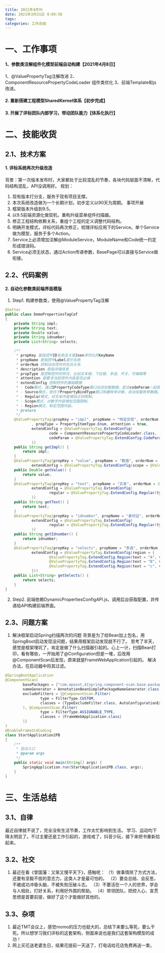 ```yaml
---
title: 2021年4月刊
date: 2021年3月31日 9:09:50
tags:
categories: 工作总结
---
```


# 一、工作事项
#### 1、参数类注解组件化模型前端自动构建【2021年4月8日】
1、@ValuePropertyTag注解改进
2、ComponentResourcePropertyCodeLoader 组件类优化
3、前端Template和js改进。

#### 2. 重新搭建工程模型SharedKernel体系【初步完成】


#### 3. 开展了评标团队内部学习，带动团队能力【体系化执行】

<!--more-->

# 二、技能收货

## 2.1、技术方案
#### 1. 评标系统再次升级改造
背景：第一次版本发布时，大家都处于比较混乱的节奏，各块代码层面不清晰，代码结构混乱，API没调用好。
规划：
1. 现有版本打分支，服务于现有项目支撑。
2. 本次系统改造做为一个长期计划，初步定义以90天为周期。
事项开展
1. 框架版本升级到9.5。
2. 以9.5前端资源化做契机，重构升级菜单组件扫描器。
3. 修正工程结构依赖关系，重组个工程的定义调整代码结构。
4. 明确开发模式，评标代码再次修正，梳理评标应用下的Service。单个Service做为模型，服务于多个Action。
5. Service上必须增加注解@ModuleService，ModuleName和Code统一约定形成错误码。
6. Service必须无状态，通过Action传递参数，BasePage可以直接与Service做衔接。


## 2.2、代码案例
#### 2. 自动化参数类前端界面模版
1. Step1. 构建参数类，使用@ValuePropertyTag注解
```java
@Setter
public class DemoPropertiesTagCof
{
    private String impl;
    private String text;
    private Double value;
    private String idnumber;
    private List<String> selects;

    /**
     * propKey 是指控件ID名称及关联Json序列化的KeyName
     * propName 是指控件Label提示名称
     * orderNum 控制动态控件的先后关系
     * description 是指详细信息
     * propType 是控制控件的样式，比如文本框、下拉框、多选、开关、可编辑等
     * attention 是要求当前控件内容是否必填
     * extendConfig 控制控件的基础数据
     * - Code模式，通过IPropertyCodeType接口动态加载数据，配合codeParam一起使用。ComponentResourcePropertyCodeLoader类是产品默认提供的接口实现，可以动态加载模型组件的实现。
     * - Source模式，依托于PropertyBindType接口构建枚举对象，自动加载枚举数据。
     * - Regular模式，对文本内容增加正则限制。
     * - Scope模式，对数字内容增加范围限制。
     * - Region模式，制定范围内容。
     * @return
     */
    @ValuePropertyTag(propKey = "impl", propName = "特定实现", orderNum = 1, description = "应用于某种特定的实现，业务分流组件化！"
            , propType = PropertyItemType.Enum, attention = true,
            extendConfig = @ValuePropertyTag.ExtendConfig(
                    code = ComponentResourcePropertyCodeLoader.class,
                    codeParam = @ValuePropertyTag.ExtendConfig.CodeParam(type = IKeyInterface.class)
            ))
    public String getImpl() {
        return impl;
    }
    @ValuePropertyTag(propKey = "value", propName = "数值", orderNum = 0, description = "", propType = PropertyItemType.Number,
            extendConfig = @ValuePropertyTag.ExtendConfig(scope = @ValuePropertyTag.ExtendConfig.Scope(min = 1, max = 10, accuracy = 2)))
    public Double getValue() {
        return value;
    }
    @ValuePropertyTag(propKey = "text", propName = "文本", orderNum = 3,
            extendConfig = @ValuePropertyTag.ExtendConfig(
                    regular = @ValuePropertyTag.ExtendConfig.Regular(type = ValuePropertyTag.ExtendConfig.Regular.TYPE.regular, expression = "$A[2]")
            ))
    public String getText() {
        return text;
    }
    @ValuePropertyTag(propKey = "idnumber", propName = "身份证", orderNum = 2,
            extendConfig = @ValuePropertyTag.ExtendConfig(
                    regular = @ValuePropertyTag.ExtendConfig.Regular(type = ValuePropertyTag.ExtendConfig.Regular.TYPE.idCard)
            ))
    public String getIdnumber() {
        return idnumber;
    }
    @ValuePropertyTag(propKey = "selects", propName = "多选", orderNum = 5, propType = PropertyItemType.Collection, attention = true,
            extendConfig = @ValuePropertyTag.ExtendConfig(region = {
                    @ValuePropertyTag.ExtendConfig.Region(text = "A", value = "1"),
                    @ValuePropertyTag.ExtendConfig.Region(text = "B", value = "2"),
                    @ValuePropertyTag.ExtendConfig.Region(text = "c", value = "3")
            }))
    public List<String> getSelects() {
        return selects;
    }
}
```
2. Step2. 前端依赖DynamicPropertiesConfigAPI.js，调用后台获取配置，并传递给API构建前端界面。

## 2.3、问题方案
1. 解决框架启动Spring扫描两次的问题
背景是为了给Bean加上包名，用SpringBoot启动发现没问题，结果用框架启动发现就不行了。
思考了半天，感觉是框架埋坑了，肯定是做了什么扫描器引起的。心上一计，扫描Bean打印，看有哪些，一开始用了@Configuration但是一堆，后改用@ComponentScan后发现，原来就是FrameWebApplication引起的。
解决办法，在启动器中将其过滤。
```java
@SpringBootApplication
@ComponentScan(
        basePackages = {"com.epoint,${spring.component-scan.base-packages:}"},
        nameGenerator = AnnotationBeanSimplePackageNameGenerator.class,
        excludeFilters = {@ComponentScan.Filter(
                type = FilterType.CUSTOM,
                classes = {TypeExcludeFilter.class, AutoConfigurationExcludeFilter.class, RegexPatternTypeExcludeFilter.class}
        ), @ComponentScan.Filter(
                type = FilterType.ASSIGNABLE_TYPE,
                classes = {FrameWebApplication.class}
        )}
)
@EnableFrameStdCoding
class StartApplication2PB
{
    /**
     * 启动入口
     * @param args
     */
    public static void main(String[] args) {
        SpringApplication.run(StartApplication2PB.class, args);
    }
}
```

# 三、生活总结
## 3.1、自律
最近自律就不说了，完全没有生活节奏，工作太忙影响到生活。
学习、运动均下降太明显了。不过主要还是工作引起的，游戏戒了，抖音少玩，接下来把书重新拾起来。

## 3.2、社交
1. 最近在看《曾国藩：又笨又慢平天下》，感触呢：
（1）做事情除了方式方法，还要有坚毅不拔的意志力，这类人才是最可怕的。
（2）要会总结、会反思，不被成功冲昏头脑，不被失败压破斗志。
（3）不要活在一个人的世界，学会与人相处，打好关系，利用好外围的帮助。
（4）带领团队，把控人心、宣贯思想是首要前提，做好了这个才能做好其他的。

## 3.3、杂项
1. 最近TMT会议上，感觉momo的压力也挺大的，总结下来要么等死，要么干死。所以想学习我们评标的这套架构，侧面来说也是我们这套架构模型的成功！
2. 网上买花送老婆生日，结果花提前一天送了，打电话给花店免费再送一束。
